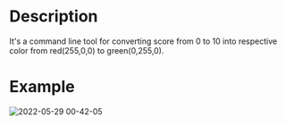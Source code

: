 # Description
It's a command line tool for converting score from 0 to 10 into respective color from red(255,0,0) to green(0,255,0).

# Example
![2022-05-29 00-42-05](https://user-images.githubusercontent.com/73939717/170843774-3f5de3f0-6970-4972-a11a-55941dfc9a76.gif)
